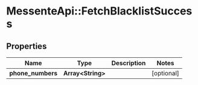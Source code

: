 # MessenteApi::FetchBlacklistSuccess

## Properties
Name | Type | Description | Notes
------------ | ------------- | ------------- | -------------
**phone_numbers** | **Array&lt;String&gt;** |  | [optional] 


